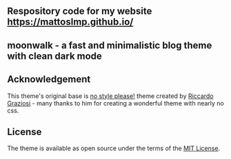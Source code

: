 
## Respository code for my website https://mattoslmp.github.io/

## moonwalk - a fast and minimalistic blog theme with clean dark mode

## Acknowledgement
This theme's original base is [no style please!](https://github.com/riggraz/no-style-please) theme created by  [Riccardo Graziosi](https://riggraz.dev/) - many thanks to him for creating a wonderful theme with nearly no css. 
## License
The theme is available as open source under the terms of the [MIT License](https://opensource.org/licenses/MIT).

